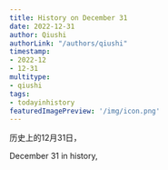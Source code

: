 ```yaml
---
title: History on December 31
date: 2022-12-31
author: Qiushi 
authorLink: "/authors/qiushi"
timestamp: 
- 2022-12
- 12-31
multitype: 
- qiushi
tags: 
- todayinhistory
featuredImagePreview: '/img/icon.png'
---
```









历史上的12月31日，

December 31 in history, 

<!--more-->

